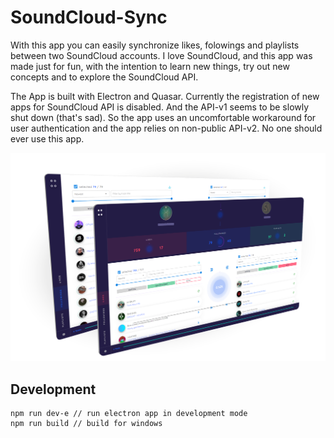 # SoundCloud-Sync

With this app you can easily synchronize likes, folowings and playlists between two SoundCloud accounts. I love SoundCloud, and this app was made just for fun, with the intention to learn new things, try out new concepts and to explore the SoundCloud API.

The App is built with Electron and Quasar. Currently the registration of new apps for SoundCloud API is disabled. And the API-v1 seems to be slowly shut down (that's sad). So the app uses an uncomfortable workaround for user authentication and the app relies on non-public API-v2. No one should ever use this app.

<img src="https://github.com/setaman/SoundCloud-Sync/blob/master/src/assets/demo.png" alt="App demo" width="700"/>


## Development

```
npm run dev-e // run electron app in development mode
npm run build // build for windows
```
